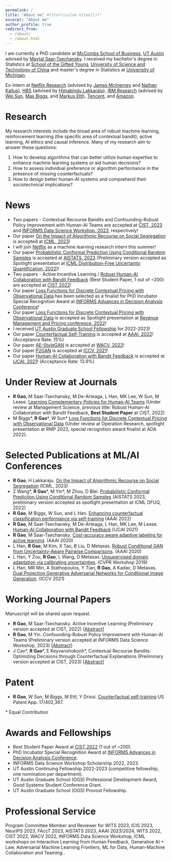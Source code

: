 ```yaml
---
permalink: /
title: "About me" #([Curriculum Vitae]())"
excerpt: "About me"
author_profile: true
redirect_from: 
  - /about/
  - /about.html
---
```

I am currently a PhD candidate at [McCombs School of Business](https://www.mccombs.utexas.edu/), [UT Austin](https://www.utexas.edu/) advised by [Maytal Saar-Tsechansky](https://www.mccombs.utexas.edu/faculty-and-research/faculty-directory/maytal-saar-tsechansky/). 
I received my bachelor's degree in Statistics at [School of the Gifted Young](https://en.scgy.ustc.edu.cn/), [University of Science and Technology of China](https://en.ustc.edu.cn/) and master's degree in Statistics at [Univerisity of Michigan](https://umich.edu/). 

Ex-Intern at [Netflix Research](https://research.netflix.com/) (advised by [James Mclnerney](https://jamesmc.com/) and [Nathan Kallus](https://nathankallus.com/)), [HBS](https://www.hbs.edu/) (advised by [Himabindu Lakkaraju](https://himalakkaraju.github.io/)), [IBM Research](https://research.ibm.com) (advised by [Wei Sun](https://researcher.watson.ibm.com/researcher/view.php?person=us-sunw), [Max Biggs](https://maxbiggs91.github.io/mbiggs.github.io/index.html), and [Markus Ettl](https://scholar.google.com/citations?user=wfFaZFkAAAAJ&hl=en)), [Tencent](https://www.tencent.com/en-us/), and [Amazon](https://www.amazon.com).

# Research
My research interests include the broad area of robust machine learning, reinforcement learning (the specific area of contextual bandit), active learning, AI ethics and causal inference. Many of my research aim to answer these questions:

1. How to develop algorithms that can better utilize human expertise to enhance machine learning systems or aid human decisions?
2. How to assess individual preference or algorithm performance in the presence of missing counterfactuals?
3. How to design better human-AI systems and comprehend their sociotechnical implications?

# News 
* Two papers - Contextual Recourse Bandits and Confounding-Robust Policy Improvement with Human-AI Teams are accepted at [CIST, 2023](https://sites.google.com/view/cist2023/home) and [INFORMS Data Science Workshop, 2023](https://meetings.informs.org/wordpress/phoenix2023/data-science-workshop/), respectively!
* Our paper [On the Impact of Algorithmic Recourse on Social Segregation](https://openreview.net/forum?id=4JCKwAiRPX) is accepted at [ICML, 2023](https://icml.cc/Conferences/2023/Dates)!
* I will join [Netflix](https://www.netflix.com) as a machine learning research intern this summer! 
* Our paper [Probabilistic Conformal Prediction Using Conditional Random Samples](https://arxiv.org/abs/2206.06584) is accepted at [AISTATS, 2023](http://aistats.org/aistats2023/) (Preliminary version accepted as Spotlight presentation at [ICML Distribution-Free Uncertainty Quantification, 2022](https://sites.google.com/berkeley.edu/dfuq-22/home))!
* Two papers - Active Incentive Learning / [Robust Human-AI Collaboration with Bandit Feedback](https://arxiv.org/abs/2302.02944) (Best Student Paper, 1 out of ~200) are accepted at [CIST 2022](https://sites.google.com/view/cist2022/)!
* Our paper [Loss Functions for Discrete Contextual Pricing with Observational Data](https://arxiv.org/abs/2111.09933) has been selected as a finalist for  PhD Incubator Special Recognition Award at [INFORMS Advances in Decision Analysis Conference](https://www.informs.org/Meetings-Conferences/INFORMS-Conference-Calendar/2022-Advances-in-Decision-Analysis-Conference)!
* Our paper [Loss Functions for Discrete Contextual Pricing with Observational Data](https://arxiv.org/abs/2111.09933) is accepted as Spotlight presentation at [Revenue Management and Pricing conference, 2022](https://www.chicagobooth.edu/events/revenue-management-and-pricing)!
* I received [UT Austin Graduate School Fellowship](https://gradschool.utexas.edu/finances/fellowships/graduate-school/continuing-fellowships) for 2022-2023! 
* Our paper [Counterfactual Self-Training](https://arxiv.org/abs/2112.04461) is accepted at [AAAI, 2022](https://aaai.org/Conferences/AAAI-22/)! (Acceptance Rate: 15%)
* Our paper [AE-StyleGAN](https://arxiv.org/abs/2110.08718) is accepted at [WACV, 2022](https://wacv2022.thecvf.com/home)!
* Our paper [P2GAN](https://arxiv.org/abs/2108.09016) is accepted at [ICCV, 2021](https://iccv2021.thecvf.com/home)!
* Our paper [Human-AI Collaboration with Bandit Feedback](https://arxiv.org/abs/2105.10614) is accepted at [IJCAI, 2021](https://ijcai-21.org/)! (Acceptance Rate: 13.9%)

# Under Review at Journals
* **R Gao**, M Saar-Tsechansky, M De-Arteaga, L Han, MK Lee, W Sun, M Lease. [Learning Complementary Policies for Human-AI Teams](https://arxiv.org/abs/2302.02944) (Under review at Management Science, previous title: Robust Human-AI Collaboration with Bandit Feedback, **Best Student Paper** at CIST, 2022)
* M Biggs*, **R Gao**\*, W Sun\* [Loss Functions for Discrete Contextual Pricing with Observational Data](https://arxiv.org/abs/2111.09933) (Under review at Operation Research, spotlight presentation at RMP 2022, special recognition award finalist at ADA 2022). 

# Selected Publications at ML/AI Conferences 
* **R Gao**, H Lakkaraju. [On the Impact of Algorithmic Recourse on Social Segregation](https://openreview.net/forum?id=4JCKwAiRPX) (ICML, 2023)
* Z Wang*, **R Gao**\*, M Yin\*, M Zhou, D Blei. [Probabilistic Conformal Prediction Using Conditional Random Samples](https://arxiv.org/abs/2206.06584) (AISTATS 2023, preliminary version accepted as spotlight presentation at ICML DFUQ, 2022)
* **R Gao**, M Biggs, W Sun, and L Han. [Enhancing counterfactual classification performance via self-training](https://arxiv.org/abs/2112.04461) (AAAI 2022)
* **R Gao**, M Saar-Tsechansky, M De-Arteaga, L Han, MK Lee, M Lease. [Human-AI Collaboration with Bandit Feedback](https://arxiv.org/abs/2105.10614) (IJCAI 2021)
* **R Gao**, M Saar-Tsechansky. [Cost-accuracy aware adaptive labeling for active learning](https://ojs.aaai.org/index.php/AAAI/article/view/5640). (AAAI 2020)
* L Han, **R Gao**, M Kim, X Tao, B Liu, D Metaxas. [Robust Conditional GAN from Uncertainty-Aware Pairwise Comparisons](https://ojs.aaai.org/index.php/AAAI/article/view/6723). (AAAI 2020)
* L Han, Y Zou, **R Gao**, L Wang, D Metaxas. [Unsupervised domain adaptation via calibrating uncertainties](https://openaccess.thecvf.com/content_CVPRW_2019/papers/Uncertainty%20and%20Robustness%20in%20Deep%20Visual%20Learning/Han_Unsupervised_Domain_Adaptation_via_Calibrating_Uncertainties_CVPRW_2019_paper.pdf). (CVPR Workshop 2019)
* L Han, MR Min, A Stathopoulos, Y Tian, **R Gao**, A Kadav, D Metaxas. [Dual Projection Generative Adversarial Networks for Conditional Image Generation](https://arxiv.org/abs/2108.09016). (ICCV 2021)

# Working Journal Papers
Manuscript will be shared upon request.
* **R Gao**, M Saar-Tsechansky. Active Incentive Learning (Preliminary version accepted at CIST, 2022) [[Abstract]](https://ruijiang81.github.io/publications/ail)
* **R Gao**, M Yin. Confounding-Robust Policy Improvement with Human-AI Teams (Preliminary version accepted at INFORMS Data Science Workshop, 2023) [[Abstract]](https://ruijiang81.github.io/publications/confoundhai)
* J Cao*, **R Gao**\*, E Keyvanshokooh\*, Contextual Recourse Bandits: Optimizing Decisions through Counterfactual Explanations (Preliminary version accepted at CIST, 2023) [[Abstract]](https://ruijiang81.github.io/publications/recoursebandit)

# Patent 
* **R Gao**, W Sun, M Biggs, M Ettl, Y Drissi. [Counterfactual self-training](https://patents.google.com/patent/US20230045950A1/en) US Patent App. 17/402,367.

\* Equal Contribution

# Awards and Fellowships 
* Best Student Paper Award at [CIST 2022](https://sites.google.com/view/cist2022/) (1 out of ~200).
* PhD Incubator Special Recognition Award at [INFORMS Advances in Decision Analysis Conference](https://www.informs.org/Meetings-Conferences/INFORMS-Conference-Calendar/2022-Advances-in-Decision-Analysis-Conference).
* INFORMS Data Science Workshop Scholarship 2022, 2023. 
* UT Austin Continuing Fellowship 2022-2023 (competitive fellowship, one nomination per department).
* UT Austin Graduate School (OGS) Professional Development Award, Good Systems Student Conference Grant.
* UT Austin Graduate School (OGS) Provost Fellowship.

# Professional Service
Program Committee Member and Reviewer for WITS 2023, ICIS 2023, NeurIPS 2023, FAccT 2023, AISTATS 2023, AAAI 2023/2024, WITS 2022, CIST 2022, WACV 2022, INFORMS Data Science Workshop, ICML workshops on Interactive Learning from Human Feedback, Generative AI + Law, Adversarial Machine Learning Frontiers, ML for Data, Human-Machine Collaboration and Teaming.. 

<!---Activity and Service--->
<!---Experience--->
